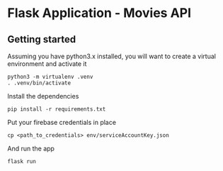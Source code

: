 # Flask Application - Movies API

## Getting started

Assuming you have python3.x installed, you will want to create a virtual environment and activate it

```
python3 -m virtualenv .venv
. .venv/bin/activate
```

Install the dependencies

```
pip install -r requirements.txt
```

Put your firebase credentials in place

```
cp <path_to_credentials> env/serviceAccountKey.json
```

And run the app
```
flask run
```
